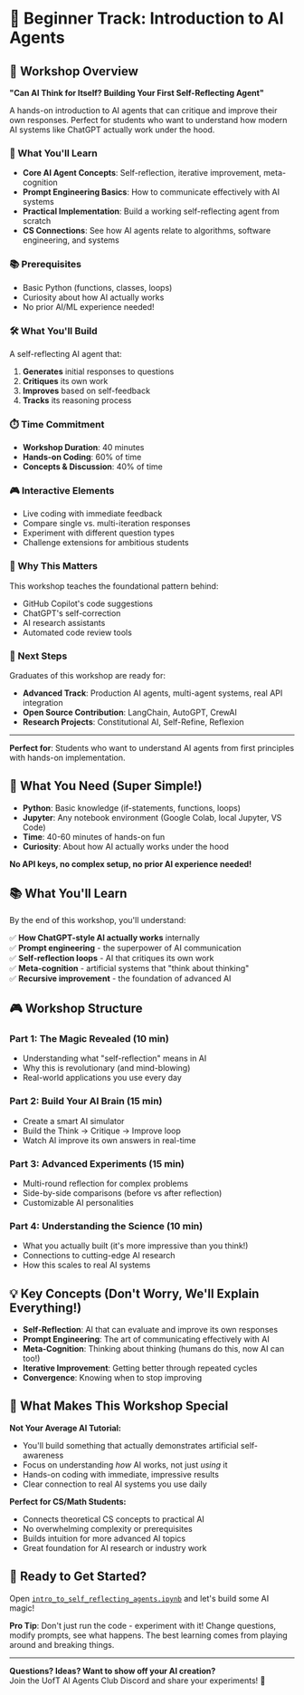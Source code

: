 # 🚀 Beginner Track: Introduction to AI Agents


## 🎯 Workshop Overview

**"Can AI Think for Itself? Building Your First Self-Reflecting Agent"**

A hands-on introduction to AI agents that can critique and improve their own responses. Perfect for students who want to understand how modern AI systems like ChatGPT actually work under the hood.

### 🧠 What You'll Learn
- **Core AI Agent Concepts**: Self-reflection, iterative improvement, meta-cognition
- **Prompt Engineering Basics**: How to communicate effectively with AI systems
- **Practical Implementation**: Build a working self-reflecting agent from scratch
- **CS Connections**: See how AI agents relate to algorithms, software engineering, and systems

### 📚 Prerequisites
- Basic Python (functions, classes, loops)
- Curiosity about how AI actually works
- No prior AI/ML experience needed!

### 🛠️ What You'll Build
A self-reflecting AI agent that:
1. **Generates** initial responses to questions
2. **Critiques** its own work
3. **Improves** based on self-feedback
4. **Tracks** its reasoning process

### ⏱️ Time Commitment
- **Workshop Duration**: 40 minutes
- **Hands-on Coding**: 60% of time
- **Concepts & Discussion**: 40% of time

### 🎮 Interactive Elements
- Live coding with immediate feedback
- Compare single vs. multi-iteration responses
- Experiment with different question types
- Challenge extensions for ambitious students

### 🌟 Why This Matters
This workshop teaches the foundational pattern behind:
- GitHub Copilot's code suggestions
- ChatGPT's self-correction
- AI research assistants
- Automated code review tools

### 🚀 Next Steps
Graduates of this workshop are ready for:
- **Advanced Track**: Production AI agents, multi-agent systems, real API integration
- **Open Source Contribution**: LangChain, AutoGPT, CrewAI
- **Research Projects**: Constitutional AI, Self-Refine, Reflexion

---

**Perfect for**: Students who want to understand AI agents from first principles with hands-on implementation.

## 🚀 What You Need (Super Simple!)

- **Python**: Basic knowledge (if-statements, functions, loops)
- **Jupyter**: Any notebook environment (Google Colab, local Jupyter, VS Code)
- **Time**: 40-60 minutes of hands-on fun
- **Curiosity**: About how AI actually works under the hood

**No API keys, no complex setup, no prior AI experience needed!**

## 📚 What You'll Learn

By the end of this workshop, you'll understand:

✅ **How ChatGPT-style AI actually works** internally  
✅ **Prompt engineering** - the superpower of AI communication  
✅ **Self-reflection loops** - AI that critiques its own work  
✅ **Meta-cognition** - artificial systems that "think about thinking"  
✅ **Recursive improvement** - the foundation of advanced AI  

## 🎮 Workshop Structure

### Part 1: The Magic Revealed (10 min)
- Understanding what "self-reflection" means in AI
- Why this is revolutionary (and mind-blowing)
- Real-world applications you use every day

### Part 2: Build Your AI Brain (15 min)
- Create a smart AI simulator
- Build the Think → Critique → Improve loop
- Watch AI improve its own answers in real-time

### Part 3: Advanced Experiments (15 min)
- Multi-round reflection for complex problems
- Side-by-side comparisons (before vs after reflection)
- Customizable AI personalities

### Part 4: Understanding the Science (10 min)
- What you actually built (it's more impressive than you think!)
- Connections to cutting-edge AI research
- How this scales to real AI systems

## 💡 Key Concepts (Don't Worry, We'll Explain Everything!)

- **Self-Reflection**: AI that can evaluate and improve its own responses
- **Prompt Engineering**: The art of communicating effectively with AI
- **Meta-Cognition**: Thinking about thinking (humans do this, now AI can too!)
- **Iterative Improvement**: Getting better through repeated cycles
- **Convergence**: Knowing when to stop improving

## 🔬 What Makes This Workshop Special

**Not Your Average AI Tutorial:**
- You'll build something that actually demonstrates artificial self-awareness
- Focus on understanding *how* AI works, not just *using* it
- Hands-on coding with immediate, impressive results
- Clear connection to real AI systems you use daily

**Perfect for CS/Math Students:**
- Connects theoretical CS concepts to practical AI
- No overwhelming complexity or prerequisites
- Builds intuition for more advanced AI topics
- Great foundation for AI research or industry work

## 🎉 Ready to Get Started?

Open [`intro_to_self_reflecting_agents.ipynb`](intro_to_self_reflecting_agents.ipynb) and let's build some AI magic!

**Pro Tip**: Don't just run the code - experiment with it! Change questions, modify prompts, see what happens. The best learning comes from playing around and breaking things.

---

**Questions? Ideas? Want to show off your AI creation?**  
Join the UofT AI Agents Club Discord and share your experiments! 🚀
